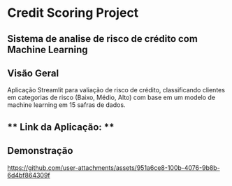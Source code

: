 # Credit Scoring Project 

Sistema de analise de risco de crédito com Machine Learning
---------------------------------------------------------------------------------------------------------------------------

## Visão Geral

Aplicação Streamlit para valiação de risco de crédito, classificando clientes em categorias de risco (Baixo, Médio, Alto) com base em um modelo de machine learning em 15 safras de dados.

** Link da Aplicação: **
---------------------------------------------------------------------------------------------------------------------------

## Demonstração
https://github.com/user-attachments/assets/951a6ce8-100b-4076-9b8b-6d4bf864309f










